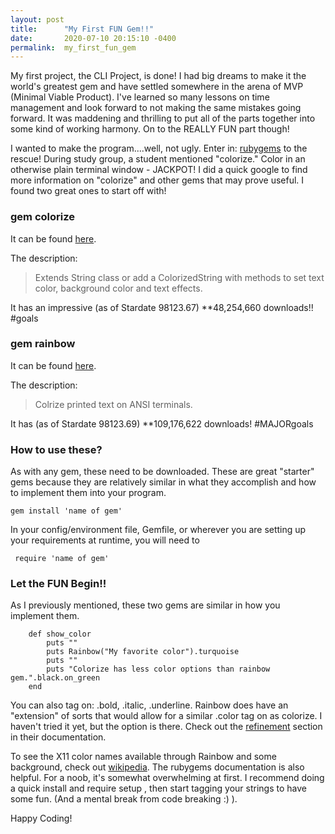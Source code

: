 ```yaml
---
layout: post
title:      "My First FUN Gem!!"
date:       2020-07-10 20:15:10 -0400
permalink:  my_first_fun_gem
---
```



My first project, the CLI Project, is done! I had big dreams to make it the world's greatest gem and have settled somewhere in the arena of MVP (Minimal Viable Product). I've learned so many lessons on time management and look forward to not making the same mistakes going forward. It was maddening and thrilling to put all of the parts together into some kind of working harmony. On to the REALLY FUN part though!

I wanted to make the program....well, not ugly. Enter in: [rubygems](https://rubygems.org) to the rescue! During study group, a student mentioned "colorize." Color in an otherwise plain terminal window - JACKPOT! I did a quick google to find more information on "colorize" and other gems that may prove useful. I found two great ones to start off with! 

### gem colorize 

It can be found [here](https://rubygems.org/gems/colorize). 

The description: 

> Extends String class or add a ColorizedString with methods to set text color, background color and text effects.

It has an impressive (as of Stardate 98123.67) **48,254,660 downloads!! #goals 

### gem rainbow

It can be found [here](https://rubygems.org/gems/rainbow). 

The description: 

> Colrize printed text on ANSI terminals.

It has (as of Stardate 98123.69) **109,176,622 downloads! #MAJORgoals

### How to use these? 

As with any gem, these need to be downloaded. These are great "starter" gems because they are relatively similar in what they accomplish and how to implement them into your program.

```
gem install 'name of gem' 
```

In your config/environment file, Gemfile, or wherever you are setting up your requirements at runtime, you will need to

` require 'name of gem'`


### Let the FUN Begin!!

As I previously mentioned, these two gems are similar in how you implement them. 

```
    def show_color
        puts ""
        puts Rainbow("My favorite color").turquoise
        puts ""
        puts "Colorize has less color options than rainbow gem.".black.on_green
    end 
```

You can also tag on: .bold, .italic, .underline. Rainbow does have an "extension" of sorts that would allow for a similar .color tag on as colorize. I haven't tried it yet, but the option is there. Check out the [refinement](https://www.rubydoc.info/gems/rainbow/3.0.0) section in their documentation. 

To see the X11 color names available through Rainbow and some background, check out [wikipedia](https://en.wikipedia.org/wiki/X11_color_names). The rubygems documentation is also helpful. For a noob, it's somewhat overwhelming at first. I recommend doing a quick install and require setup , then start tagging your strings to have some fun. (And a mental break from code breaking :) ). 

Happy Coding!




